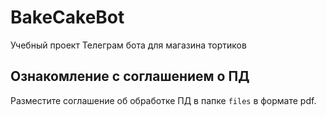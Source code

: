 # BakeCakeBot
Учебный проект Телеграм бота для магазина тортиков

## Ознакомление с соглашением о ПД
Разместите соглашение об обработке ПД в папке `files` в формате pdf.
